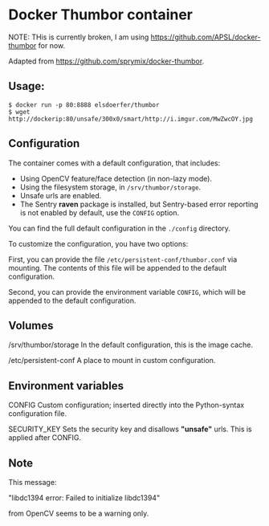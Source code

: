 Docker Thumbor container
========================

NOTE: THis is currently broken, I am using https://github.com/APSL/docker-thumbor for now.

Adapted from https://github.com/sprymix/docker-thumbor.


Usage:
------

    $ docker run -p 80:8888 elsdoerfer/thumbor
    $ wget http://dockerip:80/unsafe/300x0/smart/http://i.imgur.com/MwZwcOY.jpg


Configuration
-------------

The container comes with a default configuration, that includes:

- Using OpenCV feature/face detection (in non-lazy mode).
- Using the filesystem storage, in ``/srv/thumbor/storage``.
- Unsafe urls are enabled.
- The Sentry **raven** package is installed, but Sentry-based error reporting
   is not enabled by default, use the ``CONFIG`` option.

You can find the full default configuration in the ``./config`` directory.

To customize the configuration, you have two options:

First, you can provide the file ``/etc/persistent-conf/thumbor.conf`` via
mounting. The contents of this file will be appended to the default
configuration.

Second, you can provide the environment variable ``CONFIG``, which will
be appended to the default configuration.


Volumes
-------

/srv/thumbor/storage
    In the default configuration, this is the image cache.

/etc/persistent-conf
    A place to mount in custom configuration.


Environment variables
---------------------

CONFIG
   Custom configuration; inserted directly into the Python-syntax
   configuration file.

SECURITY_KEY
    Sets the security key and disallows **"unsafe"** urls.
    This is applied after CONFIG.


Note
----

This message:

"libdc1394 error: Failed to initialize libdc1394"

from OpenCV seems to be a warning only.

